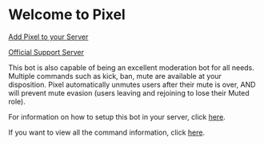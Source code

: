 # Welcome to Pixel

[Add Pixel to your Server](https://discordapp.com/oauth2/authorize?client_id=377886472017149953&scope=bot&permissions=8)

[Official Support Server](https://discord.me/pixelsupport)


This bot is also capable of being an excellent moderation bot for all needs. Multiple commands such as kick, ban, mute are available at your disposition. Pixel automatically unmutes users after their mute is over, AND will prevent mute evasion (users leaving and rejoining to lose their Muted role).

For information on how to setup this bot in your server, click [here](https://lumitedubbz.github.io/pixel/https://github.com/LumiteDubbz/Pixel/blob/master/README.md/).

If you want to view all the command information, click [here](https://lumitedubbz.github.io/pixel/commands/).